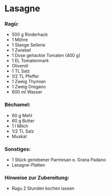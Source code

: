 # Lasagne

### Ragù:

- 500 g Rinderhack
- 1 Möhre
- 1 Stange Sellerie
- 1 Zwiebel
- 1 Dose gehackte Tomaten (400 g)
- 1 EL Tomatenmark
- Olivenöl
- 1 TL Salz
- 1/2 TL Pfeffer
- 1 Zweig Thymian
- 1 Zweig Oregano
- 600 ml Wasser

### Béchamel:
- 60 g Mehl
- 60 g Butter
- 1 l Milch
- 1/2 TL Salz
- Muskat

### Sonstiges:
- 1 Stück geriebener Parmesan o. Grana Padano
- Lasagne-Platten

### Hinweise zur Zubereitung:
- Ragu 2 Stunden kochen lassen
